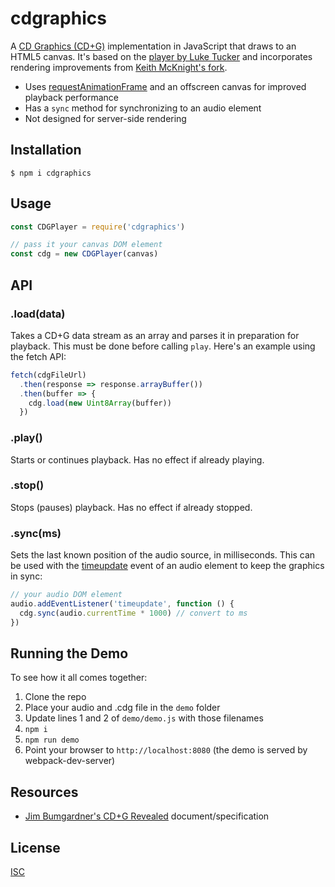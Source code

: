 cdgraphics
==========

A [CD Graphics (CD+G)](https://en.wikipedia.org/wiki/CD%2BG) implementation in JavaScript that draws to an HTML5 canvas. It's based on the [player by Luke Tucker](https://github.com/ltucker/html5_karaoke) and incorporates rendering improvements from [Keith McKnight's fork](https://github.com/kmck/karaoke).

* Uses [requestAnimationFrame](https://developer.mozilla.org/en-US/docs/Web/API/window/requestAnimationFrame) and an offscreen canvas for improved playback performance
* Has a `sync` method for synchronizing to an audio element
* Not designed for server-side rendering

Installation
------------
```
$ npm i cdgraphics
```

Usage
-----
```js
const CDGPlayer = require('cdgraphics')

// pass it your canvas DOM element
const cdg = new CDGPlayer(canvas)
```

API
-------

### .load(data)

Takes a CD+G data stream as an array and parses it in preparation for playback. This must be done before calling `play`. Here's an example using the fetch API:

```js
fetch(cdgFileUrl)
  .then(response => response.arrayBuffer())
  .then(buffer => {
    cdg.load(new Uint8Array(buffer))
  })
```

### .play()

Starts or continues playback. Has no effect if already playing.

### .stop()

Stops (pauses) playback. Has no effect if already stopped.

### .sync(ms)

Sets the last known position of the audio source, in milliseconds. This can be used with the
 [timeupdate](https://developer.mozilla.org/en-US/docs/Web/Events/timeupdate) event of an audio element to keep the graphics in sync:

 ```js
 // your audio DOM element
 audio.addEventListener('timeupdate', function () {
   cdg.sync(audio.currentTime * 1000) // convert to ms
 })
 ```

Running the Demo
----------------

To see how it all comes together:

1. Clone the repo
2. Place your audio and .cdg file in the `demo` folder
3. Update lines 1 and 2 of `demo/demo.js` with those filenames
4. `npm i`
5. `npm run demo`
6. Point your browser to `http://localhost:8080` (the demo is served by webpack-dev-server)

Resources
---------
* [Jim Bumgardner's CD+G Revealed](http://jbum.com/cdg_revealed.html) document/specification

License
-------

[ISC](https://opensource.org/licenses/ISC)

